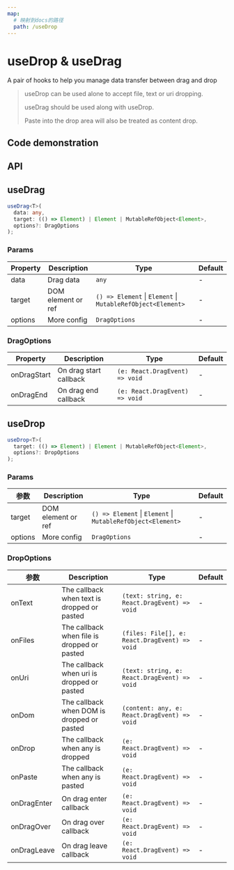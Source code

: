 ```yaml
---
map:
  # 映射到docs的路径
  path: /useDrop
---
```


# useDrop & useDrag

A pair of hooks to help you manage data transfer between drag and drop

> useDrop can be used alone to accept file, text or uri dropping.
>
> useDrag should be used along with useDrop.
>
> Paste into the drop area will also be treated as content drop.

## Code demonstration

<demo src="./demo/demo.vue"
  language="vue"
  title="Basic Usage"
  desc="The drop area can accept files, url, text or one of the boxes below."> </demo>

## API

## useDrag

```typescript
useDrag<T>(
  data: any,
  target: (() => Element) | Element | MutableRefObject<Element>,
  options?: DragOptions
);
```

### Params

| Property | Description | Type | Default |
| --- | --- | --- | --- |
| data | Drag data | `any` | - |
| target | DOM element or ref | `() => Element` \| `Element` \| `MutableRefObject<Element>` | - |
| options | More config | `DragOptions` | - |

### DragOptions

| Property    | Description            | Type                           | Default |
| ----------- | ---------------------- | ------------------------------ | ------- |
| onDragStart | On drag start callback | `(e: React.DragEvent) => void` | -       |
| onDragEnd   | On drag end callback   | `(e: React.DragEvent) => void` | -       |

## useDrop

```typescript
useDrop<T>(
  target: (() => Element) | Element | MutableRefObject<Element>,
  options?: DropOptions
);
```

### Params

| 参数 | Description | Type | Default |
| --- | --- | --- | --- |
| target | DOM element or ref | `() => Element` \| `Element` \| `MutableRefObject<Element>` | - |
| options | More config | `DragOptions` | - |

### DropOptions

| 参数 | Description | Type | Default |
| --- | --- | --- | --- |
| onText | The callback when text is dropped or pasted | `(text: string, e: React.DragEvent) => void` | - |
| onFiles | The callback when file is dropped or pasted | `(files: File[], e: React.DragEvent) => void` | - |
| onUri | The callback when uri is dropped or pasted | `(text: string, e: React.DragEvent) => void` | - |
| onDom | The callback when DOM is dropped or pasted | `(content: any, e: React.DragEvent) => void` | - |
| onDrop | The callback when any is dropped | `(e: React.DragEvent) => void` | - |
| onPaste | The callback when any is pasted | `(e: React.DragEvent) => void` | - |
| onDragEnter | On drag enter callback | `(e: React.DragEvent) => void` | - |
| onDragOver | On drag over callback | `(e: React.DragEvent) => void` | - |
| onDragLeave | On drag leave callback | `(e: React.DragEvent) => void` | - |
